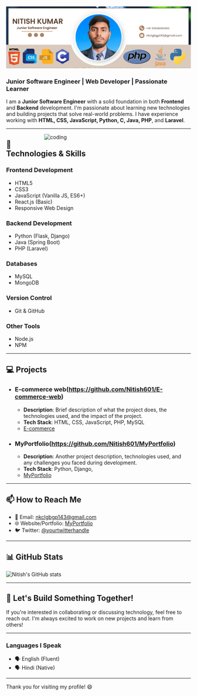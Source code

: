 ![logo](https://github.com/Nitish601/Nitish601/blob/main/Copy%20of%20Nitish%20kumar.png)

### Junior Software Engineer | Web Developer | Passionate Learner

I am a **Junior Software Engineer** with a solid foundation in both **Frontend** and **Backend** development. I'm passionate about learning new technologies and building projects that solve real-world problems. I have experience working with **HTML, CSS, JavaScript, Python, C, Java, PHP**, and **Laravel**.

---
<img align="Right" alt="coding" width="400" src="https://camo.githubusercontent.com/2366b34bb903c09617990fb5fff4622f3e941349e846ddb7e73df872a9d21233/68747470733a2f2f63646e2e6472696262626c652e636f6d2f75736572732f3733303730332f73637265656e73686f74732f363538313234332f6176656e746f2e676966">

## 🚀 Technologies & Skills

### Frontend Development
- HTML5
- CSS3
- JavaScript (Vanilla JS, ES6+)
- React.js (Basic)
- Responsive Web Design

### Backend Development
- Python (Flask, Django)
- Java (Spring Boot)
- PHP (Laravel)

### Databases
- MySQL
- MongoDB

### Version Control
- Git & GitHub

### Other Tools
- Node.js
- NPM

---

## 💻 Projects

- ### E-commerce web(https://github.com/Nitish601/E-commerce-web)
  - **Description**: Brief description of what the project does, the technologies used, and the impact of the project.
  - **Tech Stack**: HTML, CSS, JavaScript, PHP, MySQL
  - [E-commerce](https://via.placeholder.com/600x300?text=Project+1)

- ### MyPortfolio(https://github.com/Nitish601/MyPortfolio)
  - **Description**: Another project description, technologies used, and any challenges you faced during development.
  - **Tech Stack**: Python, Django, 
  - [MyPortfolio](https://via.placeholder.com/600x300?text=Project+2)

---

## 📫 How to Reach Me

- 📧 Email: [nkclgbgp143@gmail.com](mailto:your.email@example.com)
- 🌐 Website/Portfolio: [MyPortfolio](https://yourportfolio.com)
- 🐦 Twitter: [@yourtwitterhandle](https://twitter.com/yourtwitterhandle)

---

## 📊 GitHub Stats

![Nitish's GitHub stats](https://github-readme-stats.vercel.app/api?username=Nitish601&show_icons=true&count_private=true&hide=prs&theme=radical)

---

## 🚀 Let's Build Something Together!

If you're interested in collaborating or discussing technology, feel free to reach out. I'm always excited to work on new projects and learn from others!

---

### Languages I Speak
- 🗣️ English (Fluent)
- 🗣️ Hindi (Native)

---

Thank you for visiting my profile! 😄
